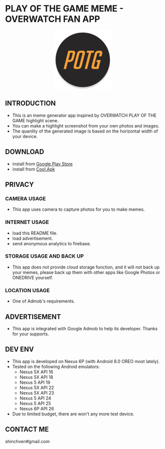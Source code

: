 # PLAY OF THE GAME MEME - OVERWATCH FAN APP

<div style="text-align:center">
<img src="images/ic_launcher_round.png" />
</div>

## INTRODUCTION
- This is an meme generator app inspired by OVERWATCH PLAY OF THE GAME highlight scene. 
- You can make a highlight screenshot from your own photos and images.
- The quanlity of the generated image is based on the horizontal width of your device.

## DOWNLOAD
- install from [Google Play Store](https://play.google.com/store/apps/details?id=net.atlassc.playofthegamememe)
- install from [Cool Apk](https://www.coolapk.com/apk/159442)
   
## PRIVACY

### CAMERA USAGE
- This app uses camera to capture photos for you to make memes.

### INTERNET USAGE
- load this README file.
- load advertisement.
- send anonymous analytics to firebase.

### STORAGE USAGE AND BACK UP
- This app does not provide cloud storage function, and it will not back up your memes, please back up them with other apps like Google Photos or ONEDRIVE yourself.

### LOCATION USAGE
- One of Admob's requirements.

## ADVERTISEMENT
- This app is integrated with Google Admob to help its developer. Thanks for your supports.

## DEV ENV
- This app is developed on Nexus 6P (with Android 8.0 OREO most lately).
- Tested on the following Android emulators: 
    - Nexus 5X API 16
    - Nexus 5X API 18
    - Nexus 5 API 19
    - Nexus 5X API 22
    - Nexus 5X API 23
    - Nexus 5 API 24
    - Nexus 5 API 25
    - Nexus 6P API 26
- Due to limited budget, there are won't any more test device.

## CONTACT ME
shinchven#gmail.com


